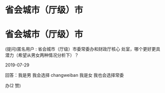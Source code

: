 # 省会城市（厅级）市

# 省会城市（厅级）市

(提问)匿名用户 : 省会城市（厅级）市委常委办和财政厅核心 处室，哪个更好更具潜力（希望从男女两种情况分析下）？

2019-07-29

回答：我是男 我会选择 changweiban 我是女 我也会选择常委

办(2 赞)